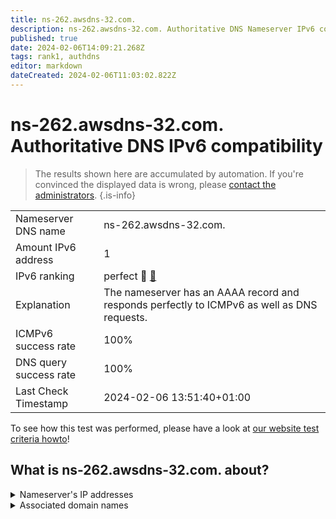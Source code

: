 ```yaml
---
title: ns-262.awsdns-32.com.
description: ns-262.awsdns-32.com. Authoritative DNS Nameserver IPv6 compatibility
published: true
date: 2024-02-06T14:09:21.268Z
tags: rank1, authdns
editor: markdown
dateCreated: 2024-02-06T11:03:02.822Z
---
```


# ns-262.awsdns-32.com. Authoritative DNS IPv6 compatibility

> The results shown here are accumulated by automation. If you're convinced the displayed data is wrong, please [contact the administrators](/howto/chat). 
{.is-info}




|   |   |
| - | - |
| Nameserver DNS name | ns-262.awsdns-32.com.
| Amount IPv6 address | 1
| IPv6 ranking | perfect :1st_place_medal: [🔗](/howto/ranking) |
| Explanation | The nameserver has an AAAA record and responds perfectly to ICMPv6 as well as DNS requests. |
| ICMPv6 success rate | 100%|
| DNS query success rate | 100% |
| Last Check Timestamp | 2024-02-06 13:51:40+01:00 |

To see how this test was performed, please have a look at [our website test criteria howto](/howto/testcriteria/authdns)!


## What is ns-262.awsdns-32.com. about?




<details>
<summary>Nameserver's IP addresses</summary>

2600:9000:5301:600::1

</details>



<details>
<summary>Associated domain names</summary>

neo4j.com

</details>
